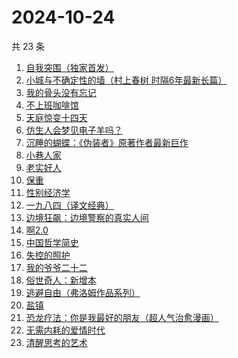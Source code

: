 # 2024-10-24

共 23 条

<!-- BEGIN WEREAD -->
<!-- 最后更新时间 2024-10-24 10:23:54 +0800 -->
1. [自我突围（独家首发）](https://weread.qq.com/web/bookDetail/09f329e0813ab94bfg01365c)
1. [小城与不确定性的墙（村上春树 时隔6年最新长篇）](https://weread.qq.com/web/bookDetail/93132e10813ab947fg011bc1)
1. [我的骨头没有忘记](https://weread.qq.com/web/bookDetail/70232c00813ab944dg010f7a)
1. [不上班咖啡馆](https://weread.qq.com/web/bookDetail/e23322d0813ab944dg017b71)
1. [天庭惊变十四天](https://weread.qq.com/web/bookDetail/edc32c00813ab9465g015f15)
1. [仿生人会梦见电子羊吗？](https://weread.qq.com/web/bookDetail/44c32630813ab9467g0154e0)
1. [沉睡的蝴蝶：《伪装者》原著作者最新巨作](https://weread.qq.com/web/bookDetail/e5532ae0813ab9472g013d9b)
1. [小巷人家](https://weread.qq.com/web/bookDetail/41532d00813ab79b6g010ac3)
1. [老实好人](https://weread.qq.com/web/bookDetail/10332a00813ab949cg01710f)
1. [保重](https://weread.qq.com/web/bookDetail/35a32880813ab7295g0177de)
1. [性别经济学](https://weread.qq.com/web/bookDetail/e3732800813ab920fg012d5e)
1. [一九八四（译文经典）](https://weread.qq.com/web/bookDetail/dde328c071860af6dde328f)
1. [边境狂飙：边境警察的真实人间](https://weread.qq.com/web/bookDetail/02032f10813ab943ag015dae)
1. [啊2.0](https://weread.qq.com/web/bookDetail/b303225072012563b300eac)
1. [中国哲学简史](https://weread.qq.com/web/bookDetail/549325305e38395491a289f)
1. [失控的照护](https://weread.qq.com/web/bookDetail/f4d32730813ab948bg013273)
1. [我的爷爷二十二](https://weread.qq.com/web/bookDetail/f4632510813ab93d6g012e40)
1. [俗世奇人：新增本](https://weread.qq.com/web/bookDetail/808325f0813ab79e7g010669)
1. [逃避自由（弗洛姆作品系列）](https://weread.qq.com/web/bookDetail/679328a0813ab8004g01640f)
1. [盐镇](https://weread.qq.com/web/bookDetail/127326d0813ab7bdag012e40)
1. [恐龙疗法：你是我最好的朋友（超人气治愈漫画）](https://weread.qq.com/web/bookDetail/39032fe0813ab939bg01400e)
1. [无需内耗的爱情时代](https://weread.qq.com/web/bookDetail/0b3321d0813ab945cg01309b)
1. [清醒思考的艺术](https://weread.qq.com/web/bookDetail/14132a10597c6a141edb5fb)
<!-- END WEREAD -->